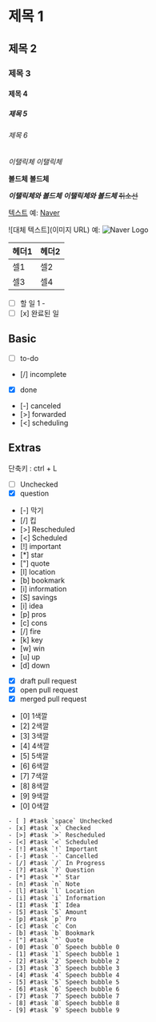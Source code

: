 

# 제목 1 
## 제목 2 
### 제목 3 
#### 제목 4 
##### 제목 5 
###### 제목 6



*이탤릭체* 
_이탤릭체_ 

**볼드체** 
__볼드체__ 

***이탤릭체와 볼드체*** 
___이탤릭체와 볼드체___
~~취소선~~


[텍스트](링크) 
예: [Naver](https://www.naver.com)

![대체 텍스트](이미지 URL) 예: ![Naver Logo](https://www.naver.com/images/logo.png)




| 헤더1 | 헤더2 | 
|------|------| 
| 셀1 | 셀2 | 
| 셀3 | 셀4 |



- [ ] 할 일 1 - 
- [ ] [x] 완료된 일

## Basic
- [ ] to-do 
- [/] incomplete 
- [x] done 
- [-] canceled 
- [>] forwarded 
- [<] scheduling 

## Extras 

단축키 : ctrl + L

- [ ] Unchecked
- [x] question 
- [-]  막기 
- [/] 킵
- [>] Rescheduled
- [<] Scheduled
- [!] important 
- [*]  star 
- ["] quote 
- [l] location 
- [b] bookmark 
- [i] information 
- [S] savings 
- [i] idea 
- [p] pros 
- [c] cons 
- [/] fire 
- [k] key 
- [w] win 
- [u] up 
- [d] down 
- [x] draft pull request 
- [x] open pull request
- [x] merged pull request
- [0] 1색깔
- [2] 2색깔 
- [3] 3색깔 
- [4] 4색깔
- [5] 5색깔 
- [6] 6색깔 
- [7] 7색깔 
- [8] 8색깔 
- [9] 9색깔 
- [0] 0색깔
```
- [ ] #task `space` Unchecked
- [x] #task `x` Checked
- [>] #task `>` Rescheduled
- [<] #task `<` Scheduled
- [!] #task `!` Important
- [-] #task `-` Cancelled
- [/] #task `/` In Progress
- [?] #task `?` Question
- [*] #task `*` Star
- [n] #task `n` Note
- [l] #task `l` Location
- [i] #task `i` Information
- [I] #task `I` Idea
- [S] #task `S` Amount
- [p] #task `p` Pro
- [c] #task `c` Con
- [b] #task `b` Bookmark
- ["] #task `"` Quote
- [0] #task `0` Speech bubble 0
- [1] #task `1` Speech bubble 1
- [2] #task `2` Speech bubble 2
- [3] #task `3` Speech bubble 3
- [4] #task `4` Speech bubble 4
- [5] #task `5` Speech bubble 5
- [6] #task `6` Speech bubble 6
- [7] #task `7` Speech bubble 7
- [8] #task `8` Speech bubble 8
- [9] #task `9` Speech bubble 9
```